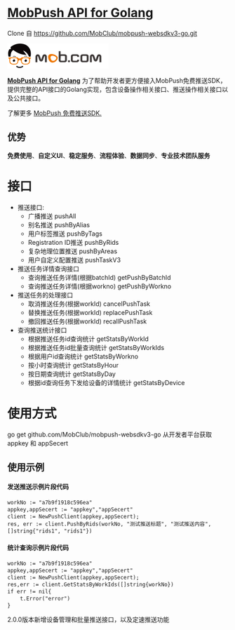 # [MobPush API for Golang](http://wiki.mob.com/mobpush-rest-api-接口文档/)

Clone 自 https://github.com/MobClub/mobpush-websdkv3-go.git

![image](https://github.com/MOBX/MOB-SMS-WEBAPI/blob/master/doc/images/logo.png)

**[MobPush API for Golang](http://wiki.mob.com/mobpush-rest-api-接口文档/)**
为了帮助开发者更方便接入MobPush免费推送SDK，提供完整的API接口的Golang实现，包含设备操作相关接口、推送操作相关接口以及公共接口。

了解更多 [MobPush 免费推送SDK.](http://mobpush.mob.com)


## 优势

**免费使用**、**自定义UI**、**稳定服务**、**流程体验**、**数据同步**、**专业技术团队服务**

# 接口
* 推送接口:
	* 广播推送 pushAll
    * 别名推送 pushByAlias
    * 用户标签推送 pushByTags
    * Registration ID推送 pushByRids
    * 复杂地理位置推送 pushByAreas
    * 用户自定义配置推送 pushTaskV3
* 推送任务详情查询接口
	* 查询推送任务详情(根据batchId) getPushByBatchId
	* 查询推送任务详情(根据workno) getPushByWorkno
* 推送任务的处理接口
    * 取消推送任务(根据workId) cancelPushTask
    * 替换推送任务(根据workId) replacePushTask
    * 撤回推送任务(根据workId) recallPushTask
* 查询推送统计接口
    * 根据推送任务id查询统计 getStatsByWorkId
    * 根据推送任务id批量查询统计 getStatsByWorkIds
    * 根据用户id查询统计 getStatsByWorkno
    * 按小时查询统计 getStatsByHour
    * 按日期查询统计 getStatsByDay
    * 根据id查询任务下发给设备的详情统计 getStatsByDevice



# 使用方式

 go get github.com/MobClub/mobpush-websdkv3-go
 从开发者平台获取 appkey 和 appSecert

## 使用示例

#### 发送推送示例片段代码


    workNo := "a7b9f1918c596ea"
    appkey,appSecert := "appkey","appSecert"
	client := NewPushClient(appkey,appSecert);
	res, err := client.PushByRids(workNo, "测试推送标题", "测试推送内容", []string{"rids1", "rids1"})

#### 统计查询示例片段代码


    workNo := "a7b9f1918c596ea"
    appkey,appSecert := "appkey","appSecert"
    client := NewPushClient(appkey,appSecert);
    res,err := client.GetStatsByWorkIds([]string{workNo})
    if err != nil{
    	t.Error("error")
    }

2.0.0版本新增设备管理和批量推送接口，以及定速推送功能
